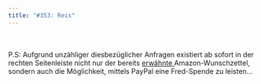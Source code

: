 ```yaml
---
title: "#353: Reis"
---
```

<br />
<br />
P.S: Aufgrund unz&auml;hliger diesbez&uuml;glicher Anfragen existiert ab sofort in der rechten Seitenleiste nicht nur der bereits <a href="http://frederick.twoday.net/stories/2570473/">erw&auml;hnte </a> Amazon-Wunschzettel, sondern auch die M&ouml;glichkeit, mittels PayPal eine Fred-Spende zu leisten...

